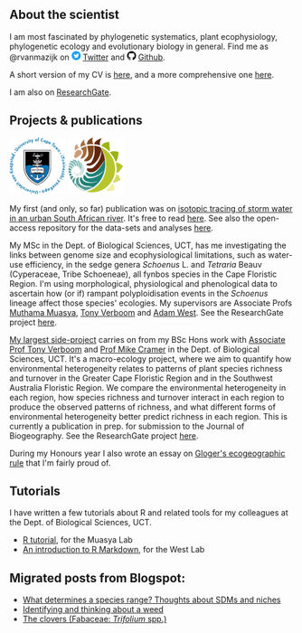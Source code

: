 ## About the scientist

I am most fascinated by phylogenetic systematics, plant ecophysiology, phylogenetic ecology and evolutionary biology in general. Find me as @rvanmazijk on <img src="logos/Twitter.png" width="16" height="16"> [Twitter](https://twitter.com/rvanmazijk) and <img src="logos/GitHub.png" width="16" height="16"> [Github](https://github.com/rvanmazijk).

A short version of my CV is [here](cv/RvanMazijk_CV_1page.pdf), and a more comprehensive one [here](cv/RvanMazijk_CV_full.pdf).

I am also on [ResearchGate](https://www.researchgate.net/profile/Ruan_Van_Mazijk).

## Projects & publications

<img src="logos/UCT.png" width="100" height="100" />
<img src="logos/BIO.png" width="100" height="100" />

My first (and only, so far) publication was on [isotopic tracing of storm water in an urban South African river](http://dx.doi.org/10.4314/wsa.v44i4.16). It's free to read [here](https://www.researchgate.net/publication/328638225_Isotopic_tracing_of_stormwater_in_the_urban_Liesbeek_River). See also the open-access repository for the data-sets and analyses [here](https://github.com/rvanmazijk/Liesbeek-River-isotopics).

My MSc <!-- TODO: make mini-MSC-repo and link here --> in the Dept. of Biological Sciences, UCT, has me investigating the links between genome size and ecophysiological limitations, such as water-use efficiency, in the sedge genera _Schoenus_ L. and _Tetraria_ Beauv (Cyperaceae, Tribe Schoeneae), all fynbos species in the Cape Floristic Region. I'm using morphological, physiological and phenological data to ascertain how (or if) rampant polyploidisation events in the _Schoenus_ lineage affect those species' ecologies. My supervisors are Associate Profs [Muthama Muasya](https://www.researchgate.net/profile/A_Muasya), [Tony Verboom](https://www.researchgate.net/profile/George_Verboom) and [Adam West](https://www.researchgate.net/profile/Adam_West3). See the ResearchGate project [here](https://www.researchgate.net/project/Genome-size-water-use-ecophysiology-habitat-phenology-in-Cape-Schoenoid-sedges-Cyperaceae-Schoeneae).

[My largest side-project](Cape-vs-SWA/) carries on from my BSc Hons work with [Associate Prof Tony Verboom](https://www.researchgate.net/profile/George_Verboom) and [Prof Mike Cramer](https://www.researchgate.net/profile/Michael_Cramer2) in the Dept. of Biological Sciences, UCT. It's a macro-ecology project, where we aim to quantify how environmental heterogeneity relates to patterns of plant species richness and turnover in the Greater Cape Floristic Region and in the Southwest Australia Floristic Region. We compare the environmental heterogeneity in each region, how species richness and turnover interact in each region to produce the observed patterns of richness, and what different forms of environmental heterogeneity better predict richness in each region. This is currently a publication in prep. for submission to the Journal of Biogeography. See the ResearchGate project [here](https://www.researchgate.net/project/Plant-species-richness-turnover-environmental-heterogeneity-in-the-Cape-and-SW-Australia).

During my Honours year I also wrote an essay on [Gloger's ecogeographic rule](Glogers-rule-essay/essay.pdf) that I'm fairly proud of.

## Tutorials

I have written a few tutorials about R and related tools for my colleagues at the Dept. of Biological Sciences, UCT.

- [R tutorial](R-tut-for-Muasya-lab/), for the Muasya Lab
- [An introduction to R Markdown](Rmd-tut-for-West-lab), for the West Lab

## Migrated posts from Blogspot:

- [What determines a species range? Thoughts about SDMs and niches](posts/sdms-and-niches.md)
- [Identifying and thinking about a weed](posts/weed-id.md)
- [The clovers (Fabaceae: *Trifolium* spp.)](posts/clovers.md)

<!-- ResearchGate widget -->
<div>
  <script>
    (function() {
      var st = document.createElement('script');
      st.type = 'text/javascript';
      st.async = true;
      st.src =
        'https://www.researchgate.net/javascript/plugin/plugin-api-min.js';
      var s = document.getElementsByTagName('script')[0];
      s.parentNode.insertBefore(st, s);
    })();
  </script>
  <div
    class="rg-plugin"
    data-stats="true"
    data-faces="true"
    data-publications="true"
    data-width="500" data-height="600"
    data-theme="light"
    data-type="department"
    data-installationId="5b47782e3cdd325b301e74f9"
  />
</div>

